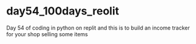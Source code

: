 # day54_100days_reolit
Day 54 of coding in python on replit and this is to build an income tracker for your shop selling some items
